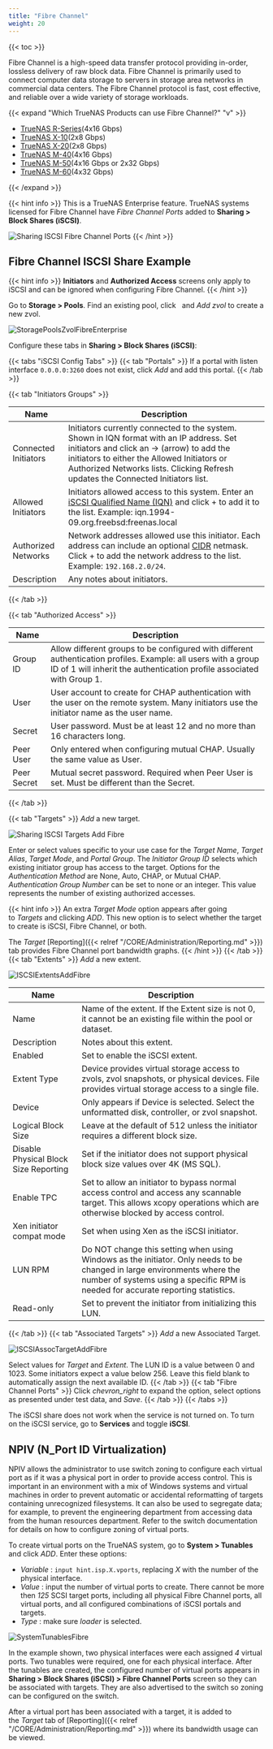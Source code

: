 ```yaml
---
title: "Fibre Channel"
weight: 20
---
```


{{< toc >}}

Fibre Channel is a high-speed data transfer protocol providing in-order, lossless delivery of raw block data.
Fibre Channel is primarily used to connect computer data storage to servers in storage area networks in commercial data centers.
The Fibre Channel protocol is fast, cost effective, and reliable over a wide variety of storage workloads.

{{< expand "Which TrueNAS Products can use Fibre Channel?" "v" >}}

* [TrueNAS R-Series](https://www.truenas.com/r-series/)(4x16 Gbps)
* [TrueNAS X-10](https://www.truenas.com/x-series/)(2x8 Gbps)
* [TrueNAS X-20](https://www.truenas.com/x-series/)(2x8 Gbps)
* [TrueNAS M-40](https://www.truenas.com/m-series/)(4x16 Gbps)
* [TrueNAS M-50](https://www.truenas.com/m-series/)(4x16 Gbps or 2x32 Gbps)
* [TrueNAS M-60](https://www.truenas.com/m-series/)(4x32 Gbps)

{{< /expand >}}

{{< hint info >}}
This is a TrueNAS Enterprise feature.
TrueNAS systems licensed for Fibre Channel have *Fibre Channel Ports* added to **Sharing > Block Shares (iSCSI)**.

![Sharing ISCSI Fibre Channel Ports](/images/CORE/12.0/SharingISCSIFibreChannelPorts.png "Sharing ISCSI Fibre Channel Ports")
{{< /hint >}}

## Fibre Channel ISCSI Share Example

{{< hint info >}}
**Initiators** and **Authorized Access** screens only apply to iSCSI and can be ignored when configuring Fibre Channel.
{{< /hint >}}

Go to **Storage > Pools**.
Find an existing pool, click <i class="fa fa-ellipsis-v" aria-hidden="true" title="Options"></i>&nbsp; and *Add zvol* to create a new zvol.

![StoragePoolsZvolFibreEnterprise](/images/CORE/12.0/StoragePoolsZvolFibreEnterprise.png "Creating a Zvol for Fibre Channel")

Configure these tabs in **Sharing > Block Shares (iSCSI)**:

{{< tabs "iSCSI Config Tabs" >}}
{{< tab "Portals" >}}
If a portal with listen interface `0.0.0.0:3260` does not exist, click *Add* and add this portal.
{{< /tab >}}

{{< tab "Initiators Groups" >}}

| Name | Description |
|------|-------------|
| Connected Initiators | Initiators currently connected to the system. Shown in IQN format with an IP address. Set initiators and click an -> (arrow) to add the initiators to either the Allowed Initiators or Authorized Networks lists. Clicking Refresh updates the Connected Initiators list. |
| Allowed Initiators | Initiators allowed access to this system. Enter an [iSCSI Qualified Name (IQN)](https://tools.ietf.org/html/rfc3720#section-3.2.6) and click + to add it to the list. Example: iqn.1994-09.org.freebsd:freenas.local |
| Authorized Networks | Network addresses allowed use this initiator. Each address can include an optional [CIDR](https://en.wikipedia.org/wiki/Classless_Inter-Domain_Routing) netmask. Click + to add the network address to the list. Example: `192.168.2.0/24`. |
| Description | Any notes about initiators. |
{{< /tab >}}

{{< tab "Authorized Access" >}}

| Name | Description |
|------|-------------|
| Group ID | Allow different groups to be configured with different authentication profiles. Example: all users with a group ID of 1 will inherit the authentication profile associated with Group 1. |
| User | User account to create for CHAP authentication with the user on the remote system. Many initiators use the initiator name as the user name. |
| Secret  | User password. Must be at least 12 and no more than 16 characters long. |
| Peer User | Only entered when configuring mutual CHAP. Usually the same value as User. |
| Peer Secret | Mutual secret password. Required when Peer User is set. Must be different than the Secret. |
{{< /tab >}}

{{< tab "Targets" >}}
*Add* a new target.

![Sharing ISCSI Targets Add Fibre](/images/CORE/12.0/SharingISCSITargetsAddFibre.png "ISCSI Targets: Fibre")

Enter or select values specific to your use case for the *Target Name*, *Target Alias*, *Target Mode*, and *Portal Group*. The *Initiator Group ID* selects which existing initiator group has access to the target.  Options for the *Authentication Method* are None, Auto, CHAP, or Mutual CHAP. *Authentication Group Number* can be set to none or an integer. This value represents the number of existing authorized accesses.

{{< hint info >}}
An extra *Target Mode* option appears after going to *Targets* and clicking *ADD*.
This new option is to select whether the target to create is iSCSI, Fibre Channel, or both.

The *Target* [Reporting]({{< relref "/CORE/Administration/Reporting.md" >}}) tab provides Fibre Channel port bandwidth graphs.
{{< /hint >}}
{{< /tab >}}
{{< tab "Extents" >}}
*Add* a new extent.

![ISCSIExtentsAddFibre](/images/CORE/12.0/ISCSIExtentsAddFibre.png "ISCSI Extents Add Fibre")

| Name | Description |
|------|-------------|
| Name | Name of the extent. If the Extent size is not 0, it cannot be an existing file within the pool or dataset. |
| Description | Notes about this extent. |
| Enabled | Set to enable the iSCSI extent. |
| Extent Type | Device provides virtual storage access to zvols, zvol snapshots, or physical devices. File provides virtual storage access to a single file. |
| Device | Only appears if Device is selected. Select the unformatted disk, controller, or zvol snapshot. |
| Logical Block Size | Leave at the default of 512 unless the initiator requires a different block size. |
| Disable Physical Block Size Reporting | Set if the initiator does not support physical block size values over 4K (MS SQL). |
| Enable TPC | Set to allow an initiator to bypass normal access control and access any scannable target. This allows xcopy operations which are otherwise blocked by access control. |
| Xen initiator compat mode | Set when using Xen as the iSCSI initiator. |
| LUN RPM | Do NOT change this setting when using Windows as the initiator. Only needs to be changed in large environments where the number of systems using a specific RPM is needed for accurate reporting statistics. |
| Read-only | Set to prevent the initiator from initializing this LUN. |

{{< /tab >}}
{{< tab "Associated Targets" >}}
*Add* a new Associated Target.

![ISCSIAssocTargetAddFibre](/images/CORE/12.0/ISCSIAssocTargetAddFibre.png "ISCSI Assoc Target: Add Fibre")

Select values for *Target* and *Extent*.  The LUN ID is  a value between 0 and 1023. Some initiators expect a value below 256. Leave this field blank to automatically assign the next available ID.
{{< /tab >}}
{{< tab "Fibre Channel Ports" >}}
Click <i class="material-icons" aria-hidden="true" title="Expand">chevron_right</i> to expand the option, select options as presented under test data, and *Save*.
{{< /tab >}}
{{< /tabs >}}

The iSCSI share does not work when the service is not turned on.
To turn on the iSCSI service, go to **Services** and toggle **iSCSI**.

## NPIV (N_Port ID Virtualization)

NPIV allows the administrator to use switch zoning to configure each virtual port as if it was a physical port in order to provide access control.
This is important in an environment with a mix of Windows systems and virtual machines in order to prevent automatic or accidental reformatting of targets containing unrecognized filesystems.
It can also be used to segregate data; for example, to prevent the engineering department from accessing data from the human resources department.
Refer to the switch documentation for details on how to configure zoning of virtual ports.

To create virtual ports on the TrueNAS system, go to **System > Tunables** and click *ADD*.
Enter these options:

* *Variable* : `input hint.isp.X.vports`, replacing *X* with the number of the physical interface.
* *Value* : input the number of virtual ports to create. There cannot be more then *125* SCSI target ports, including all physical Fibre Channel ports, all virtual ports, and all configured combinations of iSCSI portals and targets.
* *Type* : make sure *loader* is selected.

![SystemTunablesFibre](/images/CORE/11.3/SystemTunablesFibre.png "Virtual Ports for Fibre Channel")

In the example shown, two physical interfaces were each assigned *4* virtual ports.
Two tunables were required, one for each physical interface.
After the tunables are created, the configured number of virtual ports appears in **Sharing > Block Shares (iSCSI) > Fibre Channel Ports** screen so they can be associated with targets.
They are also advertised to the switch so zoning can be configured on the switch.

After a virtual port has been associated with a target, it is added to the *Target* tab of [Reporting]({{< relref "/CORE/Administration/Reporting.md" >}}) where its bandwidth usage can be viewed.
